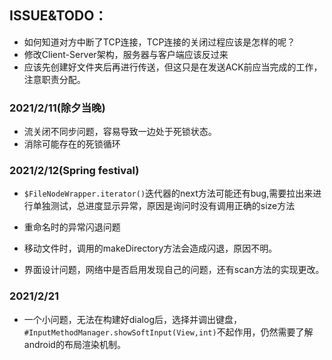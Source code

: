 ## ISSUE&TODO：

* 如何知道对方中断了TCP连接，TCP连接的关闭过程应该是怎样的呢？
* 修改Client-Server架构，服务器与客户端应该反过来
* 应该先创建好文件夹后再进行传送，但这只是在发送ACK前应当完成的工作，注意职责分配。



### 2021/2/11(除夕当晚)

* 流关闭不同步问题，容易导致一边处于死锁状态。
* 消除可能存在的死锁循环



### 2021/2/12(Spring festival)

* `$FileNodeWrapper.iterator()`迭代器的next方法可能还有bug,需要拉出来进行单独测试，总进度显示异常，原因是询问时没有调用正确的size方法

* 重命名时的异常闪退问题

* 移动文件时，调用的makeDirectory方法会造成闪退，原因不明。

* 界面设计问题，网络中是否启用发现自己的问题，还有scan方法的实现更改。

  

### 2021/2/21 

* 一个小问题，无法在构建好dialog后，选择并调出键盘，`#InputMethodManager.showSoftInput(View,int)`不起作用，仍然需要了解android的布局渲染机制。